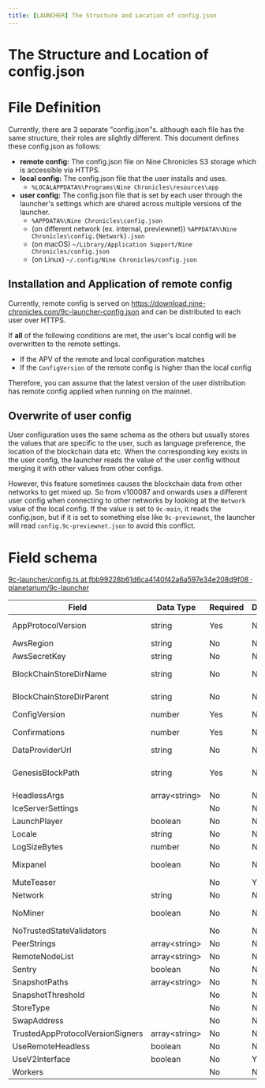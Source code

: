 ```yaml
---
title: [LAUNCHER] The Structure and Location of config.json
---
```


# The Structure and Location of config.json

# File Definition

Currently, there are 3 separate "config.json"s. although each file has the same structure, their roles are slightly different. This document defines these config.json as follows:
- **remote config:** The config.json file on Nine Chronicles S3 storage which is accessible via HTTPS. 
- **local config:** The config.json file that the user installs and uses.
    - `%LOCALAPPDATA%\Programs\Nine Chronicles\resources\app`
 - **user config:** The config.json file that is set by each user through the launcher's settings which are shared across multiple versions of the launcher.
    - `%APPDATA%\Nine Chronicles\config.json`
    - (on different network (ex. internal, previewnet)) `%APPDATA%\Nine Chronicles\config.{Network}.json`
    - (on macOS) `~/Library/Application Support/Nine Chronicles/config.json`
    - (on Linux) `~/.config/Nine Chronicles/config.json`

## Installation and Application of remote config

Currently, remote config is served on https://download.nine-chronicles.com/9c-launcher-config.json and can be distributed to each user over HTTPS.

If **all** of the following conditions are met, the user's local config will be overwritten to the remote settings.

- If the APV of the remote and local configuration matches
- If the `ConfigVersion` of the remote config is higher than the local config

Therefore, you can assume that the latest version of the user distribution has remote config applied when running on the mainnet.
## Overwrite of user config

User configuration uses the same schema as the others but usually stores the values that are specific to the user, such as language preference, the location of the blockchain data etc. When the corresponding key exists in the user config, the launcher reads the value of the user config without merging it with other values from other configs.

However, this feature sometimes causes the blockchain data from other networks to get mixed up. So from v100087 and onwards uses a different user config when connecting to other networks by looking at the `Network` value of the local config. If the value is set to `9c-main`, it reads the config.json, but if it is set to something else like `9c-previewnet`, the launcher will read `config.9c-previewnet.json` to avoid this conflict.

# Field schema

[9c-launcher/config.ts at fbb99228b61d6ca4140f42a6a597e34e208d9f08 · planetarium/9c-launcher](https://github.com/planetarium/9c-launcher/blob/fbb99228b61d6ca4140f42a6a597e34e208d9f08/src/config.ts#L11)

|Field                           |Data Type    |Required|Deprecated|Usage                        |
|--------------------------------|-------------|--------|----------|-----------------------------|
|AppProtocolVersion              |string       |Yes     |No        |Headless, Launcher           |
|AwsRegion                       |string       |No      |No        |Headless                     |
|AwsSecretKey                    |string       |No      |No        |Headless                     |
|BlockChainStoreDirName          |string       |No      |No        |Headless, Launcher           |
|BlockChainStoreDirParent        |string       |No      |No        |Headless, Launcher           |
|ConfigVersion                   |number       |Yes     |No        |Launcher                     |
|Confirmations                   |number       |Yes     |No        |Headless, Libplanet          |
|DataProviderUrl                 |string       |No      |No        |                             |
|GenesisBlockPath                |string       |Yes     |No        |Headless, Launcher, Libplanet|
|HeadlessArgs                    |array\<string\>|No      |No        |Headless                     |
|IceServerSettings               |             |No      |No        |                             |
|LaunchPlayer                    |boolean      |No      |No        |Launcher                     |
|Locale                          |string       |No      |No        |Launcher                     |
|LogSizeBytes                    |number       |No      |No        |Launcher                     |
|Mixpanel                        |boolean      |No      |No        |Launcher, NineChronicles     |
|MuteTeaser                      |             |No      |Yes       |Launcher                     |
|Network                         |string       |No      |No        |                             |
|NoMiner                         |boolean      |No      |No        |Headless, Launcher           |
|NoTrustedStateValidators        |             |No      |No        |                             |
|PeerStrings                     |array\<string\>|No      |No        |Headless                     |
|RemoteNodeList                  |array\<string\>|No      |No        |Launcher                     |
|Sentry                          |boolean      |No      |No        |Launcher                     |
|SnapshotPaths                   |array\<string\>|No      |No        |Launcher                     |
|SnapshotThreshold               |             |No      |No        |                             |
|StoreType                       |             |No      |No        |                             |
|SwapAddress                     |             |No      |No        |                             |
|TrustedAppProtocolVersionSigners|array\<string\>|No      |No        |Headless                     |
|UseRemoteHeadless               |boolean      |No      |No        |Launcher                     |
|UseV2Interface                  |boolean      |No      |Yes       |Launcher                     |
|Workers                         |             |No      |No        |                             |
